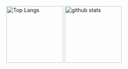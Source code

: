 <p align="left"> 
  <img alt="Top Langs" height="150px" src="https://github-readme-stats.vercel.app/api/top-langs/?username=YuugouOhno&layout=compact&show_icons=ture&theme=synthwave" />
  <img alt="github stats" height="150px" src="https://github-readme-stats.vercel.app/api?username=YuugouOhno&theme=synthwave&show_icons=true" />
</p>